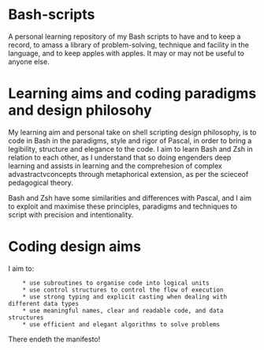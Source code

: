 # Bash-scripts
A personal learning repository of my Bash scripts to have and to keep a record, to amass a library of problem-solving, technique and facility in the language, and to keep apples with apples. It may or may not be useful to anyone else.

# Learning aims and coding paradigms and design philosohy 
My learning aim and personal take on shell scripting design philosophy, is to code in Bash in the paradigms, style and rigor of Pascal, in order to bring a legibility, structure and elegance to the code. I aim to learn Bash and Zsh in relation to each other, as I understand that so doing engenders deep learning and assists in learning and the comprehesion of complex advastractvconcepts through metaphorical extension, as per the scieceof pedagogical theory.

Bash and Zsh have some similarities and differences with Pascal, and I aim to exploit and maximise these principles, paradigms and techniques to script with precision and intentionality. 

# Coding design aims
I aim to:

		* use subroutines to organise code into logical units
		* use control structures to control the flow of execution
		* use strong typing and explicit casting when dealing with different data types
		* use meaningful names, clear and readable code, and data structures
		* use efficient and elegant algorithms to solve problems
  
There endeth the manifesto!
